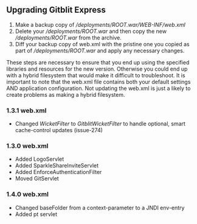 ## Upgrading Gitblit Express

1. Make a  backup copy of */deployments/ROOT.war/WEB-INF/web.xml*
2. Delete your */deployments/ROOT.war* and then copy the new */deployments/ROOT.war* from the archive.
3. Diff your backup copy of web.xml with the pristine one you copied as part of */deployments/ROOT.war* and apply any necessary changes.

These steps are necessary to ensure that you end up using the specified libraries and resources for the new version.  Otherwise you could end up with a hybrid filesystem that would make it difficult to troubleshoot.  It is important to note that the web.xml file contains both your default settings AND application configuration.  Not updating the web.xml is just a likely to create problems as making a hybrid filesystem.

### 1.3.1 web.xml

- Changed *WicketFilter* to *GitblitWicketFilter* to handle optional, smart cache-control updates (issue-274)

### 1.3.0 web.xml

- Added LogoServlet
- Added SparkleShareInviteServlet
- Added EnforceAuthenticationFilter
- Moved GitServlet

### 1.4.0 web.xml

- Changed baseFolder from a context-parameter to a JNDI env-entry
- Added pt servlet